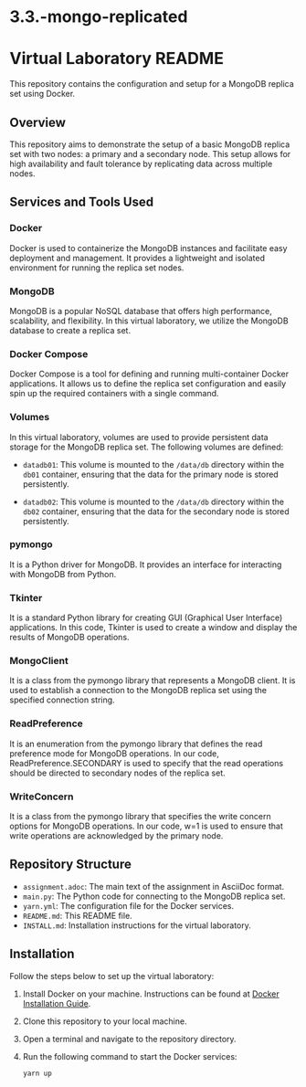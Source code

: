 # 3.3.-mongo-replicated

# Virtual Laboratory README

This repository contains the configuration and setup for a MongoDB replica set using Docker.

## Overview

This repository aims to demonstrate the setup of a basic MongoDB replica set with two nodes: a primary and a secondary node. This setup allows for high availability and fault tolerance by replicating data across multiple nodes.


## Services and Tools Used

### Docker

Docker is used to containerize the MongoDB instances and facilitate easy deployment and management. It provides a lightweight and isolated environment for running the replica set nodes.

### MongoDB

MongoDB is a popular NoSQL database that offers high performance, scalability, and flexibility. In this virtual laboratory, we utilize the MongoDB database to create a replica set.

### Docker Compose

Docker Compose is a tool for defining and running multi-container Docker applications. It allows us to define the replica set configuration and easily spin up the required containers with a single command.

### Volumes

In this virtual laboratory, volumes are used to provide persistent data storage for the MongoDB replica set. The following volumes are defined:

- `datadb01`: This volume is mounted to the `/data/db` directory within the `db01` container, ensuring that the data for the primary node is stored persistently.

- `datadb02`: This volume is mounted to the `/data/db` directory within the `db02` container, ensuring that the data for the secondary node is stored persistently.

### pymongo

It is a Python driver for MongoDB. It provides an interface for interacting with MongoDB from Python.

### Tkinter

It is a standard Python library for creating GUI (Graphical User Interface) applications. In this code, Tkinter is used to create a window and display the results of MongoDB operations.

### MongoClient

It is a class from the pymongo library that represents a MongoDB client. It is used to establish a connection to the MongoDB replica set using the specified connection string.

### ReadPreference

It is an enumeration from the pymongo library that defines the read preference mode for MongoDB operations. In our code,
ReadPreference.SECONDARY is used to specify that the read operations should be directed to secondary nodes of the replica set.

### WriteConcern

It is a class from the pymongo library that specifies the write concern options for MongoDB operations. In our code, w=1 is used to ensure that write operations are acknowledged by the primary node.

## Repository Structure

- `assignment.adoc`: The main text of the assignment in AsciiDoc format.
- `main.py`: The Python code for connecting to the MongoDB replica set.
- `yarn.yml`: The configuration file for the Docker services.
- `README.md`: This README file.
- `INSTALL.md`: Installation instructions for the virtual laboratory.

## Installation

Follow the steps below to set up the virtual laboratory:

1. Install Docker on your machine. Instructions can be found at [Docker Installation Guide](https://docs.docker.com/get-docker/).
2. Clone this repository to your local machine.
3. Open a terminal and navigate to the repository directory.
4. Run the following command to start the Docker services:

   ```bash
   yarn up
